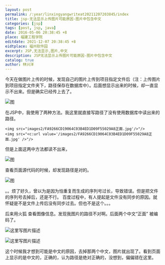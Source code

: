 ```yaml
---
layout: post
permalink: /:year/linxingyangwriteat20211207203845/index
title: jsp-无法显示上传图片可能原因-图片中包含中文
categories: [jsp]
tags: [post, jsp, java]
date: 2016-05-06 20:38:45 +8
place: 福建工程学院
editdate: 2021-12-07 20:38:45 +8
eidtplace: 福州软件园
excerpt: JSP,无法显示,图片,中文
description: JSP无法显示上传图片可能原因-图片中包含中文
catalog: true
author: 林兴洋
---
```



今天在做图片上传的时候，发现自己的图片上传到项目指定文件后（注：上传图片到项目指定文件夹下，路径保存在数据库中）。后面想显示出来的时候，却一直显示不出来。但是确实已经传上去了。

![图](https://gitee.com/linxingyang/at-2020-10-02-image/raw/master/image/J-jsp/image/2016-05-06/d2b45d320b768ca7a5db71184c5e0f85.png)

在JSP中，我使用了两种方法。我这里就直接写路径了没有使用数据库中读出来的路径。

```
<img src="images2/FA9266CD19064C03B4ED1D09F55029A8正面.jpg'/>"/>
<img src="<c:url value='/images2/FA9266CD19064C03B4ED1D09F55029A8正面.jpg' />"/>
```

但是上面这两中方法都读不出来，

![图](https://gitee.com/linxingyang/at-2020-10-02-image/raw/master/image/J-jsp/image/2016-05-06//e574f3a0140c691b2441d57037612da6.png)

查看页面源代码的时候，却发现路径是对的。

![图](https://gitee.com/linxingyang/at-2020-10-02-image/raw/master/image/J-jsp/image/2016-05-06//c9c4185d09714eec65713e6680d3911c.png)

。。烦了好久，曾以为是因为怕重复而生成的序列号过长，导致错误。但是把文件的序列号去掉后，还是不行。 百度过程中，有人提起是文件没有同步的原因。就怀疑是不是文件上传后没有同步过去。但也不是这个。。。

后来用火狐 查看图像信息。发现我图片的路径不对啊。后面两个中文“正面” 被编码了。

![这里写图片描述](https://gitee.com/linxingyang/at-2020-10-02-image/raw/master/image/J-jsp/image/2016-05-06//5393996f974600cee32c86b693994a1c.png)

![这里写图片描述](https://gitee.com/linxingyang/at-2020-10-02-image/raw/master/image/J-jsp/image/2016-05-06//6c12053b93e98b7d40c2f5b67e8858af.png)

这个时候我才想到可能是中文的原因，去掉那两个中文，图片就出现了。看到页面上显示的是中文的，正确的，认为路径是绝对正确的，没想到，偏偏错在这里。

